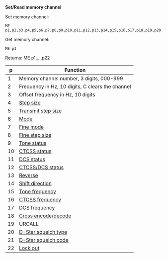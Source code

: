 __Set/Read memory channel__

Set memory channel:

	ME p1,p2,p3,p4,p5,p6,p7,p8,p9,p10,p11,p12,p13,p14,p15,p16,p17,p18,p19,p20,p21,p22

Get memory channel:

	ME p1

Returns: ME p1,...,p22

| p   | Function |
| --- | --- |
|  1 | Memory channel number, 3 digits, 000-999
|  2 | Frequency in Hz, 10 digits, C clears the channel
|  3 | Offset frequency in Hz, 10 digits
|  4 | [Step size](/tables/step_size.md)
|  5 | [Transmit step size](/tables/step_size.md)
|  6 | [Mode](/tables/mode.md)
|  7 | [Fine mode](/tables/status.md)
|  8 | [Fine step size](/tables/finestep.md)
|  9 | [Tone status](/tables/status.md)
| 10 | [CTCSS status](/tables/status.md)
| 11 | [DCS status](/tables/status.md)
| 12 | [CTCSS/DCS status](/tables/status.md)
| 13 | [Reverse](/tables/status.md)
| 14 | [Shift direction](/tables/shift.md)
| 15 | [Tone frequency](/tables/tone_ctcss.md)
| 16 | [CTCSS frequency](/tables/tone_ctcss.md)
| 17 | [DCS frequency](/tables/DCS.md)
| 18 | [Cross encode/decode](/tables/cross.md)
| 19 | URCALL
| 20 | [D-Star squelch type](/tables/DSTAR_squelchtype.md)
| 21 | [D-Star squelch code](/tables/DSTAR_squelchcode.md)
| 22 | [Lock out](/tables/status.md)
